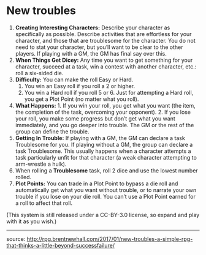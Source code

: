 # New troubles


1. **Creating Interesting Characters:** Describe your character as specifically as possible. Describe activities that are effortless for your character, and those that are troublesome for the character. You do not need to stat your character, but you’ll want to be clear to the other players. If playing with a GM, the GM has final say over this.
2. **When Things Get Dicey:** Any time you want to get something for your character, succeed at a task, win a contest with another character, etc.: roll a six-sided die.
  1. **Difficulty:** You can make the roll Easy or Hard.
     1. You win an Easy roll if you roll a 2 or higher.
     2. You win a Hard roll if you roll 5 or 6. Just for attempting a Hard roll, you get a Plot Point (no matter what you roll).
  1. **What Happens:**
    1. If you win your roll, you get what you want (the item, the completion of the task, overcoming your opponent).
    2. If you lose your roll, you make some progress but don’t get what you want immediately, and you go deeper into trouble. The GM or the rest of the group can define the trouble.
3. **Getting In Trouble:** If playing with a GM, the GM can declare a task Troublesome for you. If playing without a GM, the group can declare a task Troublesome. This usually happens when a character attempts a task particularly unfit for that character (a weak character attempting to arm-wrestle a hulk).
  1. When rolling a **Troublesome** task, roll 2 dice and use the lowest number rolled.
4. **Plot Points:** You can trade in a Plot Point to bypass a die roll and automatically get what you want without trouble, or to narrate your own trouble if you lose on your die roll. You can’t use a Plot Point earned for a roll to affect that roll.

(This system is still released under a CC-BY-3.0 license, so expand and play with it as you wish.)

----

source: http://rpg.brentnewhall.com/2017/01/new-troubles-a-simple-rpg-that-thinks-a-little-beyond-successfailure/
